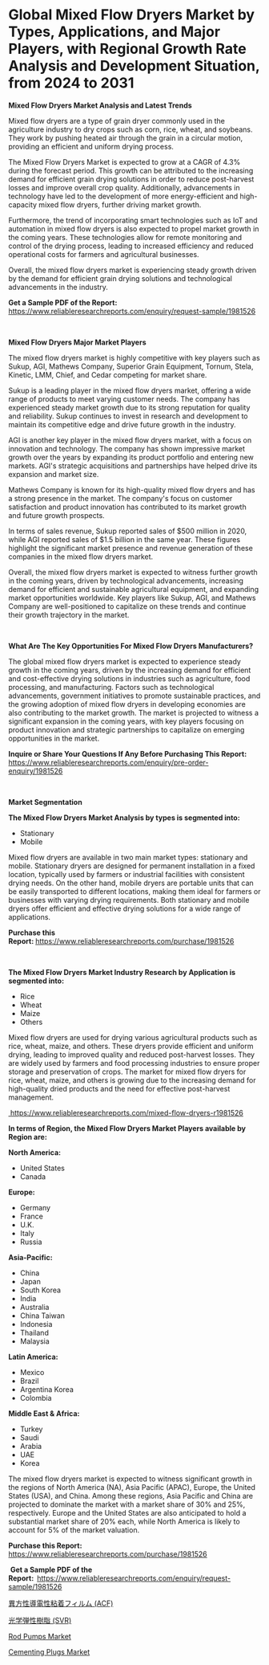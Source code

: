 <p><h1>Global Mixed Flow Dryers Market by Types, Applications, and Major Players, with Regional Growth Rate Analysis and Development Situation, from 2024 to 2031</h1></p><p><strong>Mixed Flow Dryers Market Analysis and Latest Trends</strong></p>
<p><p>Mixed flow dryers are a type of grain dryer commonly used in the agriculture industry to dry crops such as corn, rice, wheat, and soybeans. They work by pushing heated air through the grain in a circular motion, providing an efficient and uniform drying process.</p><p>The Mixed Flow Dryers Market is expected to grow at a CAGR of 4.3% during the forecast period. This growth can be attributed to the increasing demand for efficient grain drying solutions in order to reduce post-harvest losses and improve overall crop quality. Additionally, advancements in technology have led to the development of more energy-efficient and high-capacity mixed flow dryers, further driving market growth.</p><p>Furthermore, the trend of incorporating smart technologies such as IoT and automation in mixed flow dryers is also expected to propel market growth in the coming years. These technologies allow for remote monitoring and control of the drying process, leading to increased efficiency and reduced operational costs for farmers and agricultural businesses.</p><p>Overall, the mixed flow dryers market is experiencing steady growth driven by the demand for efficient grain drying solutions and technological advancements in the industry.</p></p>
<p><strong>Get a Sample PDF of the Report:&nbsp;</strong> <a href="https://www.reliableresearchreports.com/enquiry/request-sample/1981526">https://www.reliableresearchreports.com/enquiry/request-sample/1981526</a></p>
<p>&nbsp;</p>
<p><strong>Mixed Flow Dryers Major Market Players</strong></p>
<p><p>The mixed flow dryers market is highly competitive with key players such as Sukup, AGI, Mathews Company, Superior Grain Equipment, Tornum, Stela, Kinetic, LMM, Chief, and Cedar competing for market share. </p><p>Sukup is a leading player in the mixed flow dryers market, offering a wide range of products to meet varying customer needs. The company has experienced steady market growth due to its strong reputation for quality and reliability. Sukup continues to invest in research and development to maintain its competitive edge and drive future growth in the industry.</p><p>AGI is another key player in the mixed flow dryers market, with a focus on innovation and technology. The company has shown impressive market growth over the years by expanding its product portfolio and entering new markets. AGI's strategic acquisitions and partnerships have helped drive its expansion and market size.</p><p>Mathews Company is known for its high-quality mixed flow dryers and has a strong presence in the market. The company's focus on customer satisfaction and product innovation has contributed to its market growth and future growth prospects.</p><p>In terms of sales revenue, Sukup reported sales of $500 million in 2020, while AGI reported sales of $1.5 billion in the same year. These figures highlight the significant market presence and revenue generation of these companies in the mixed flow dryers market.</p><p>Overall, the mixed flow dryers market is expected to witness further growth in the coming years, driven by technological advancements, increasing demand for efficient and sustainable agricultural equipment, and expanding market opportunities worldwide. Key players like Sukup, AGI, and Mathews Company are well-positioned to capitalize on these trends and continue their growth trajectory in the market.</p></p>
<p>&nbsp;</p>
<p><strong>What Are The Key Opportunities For Mixed Flow Dryers Manufacturers?</strong></p>
<p><p>The global mixed flow dryers market is expected to experience steady growth in the coming years, driven by the increasing demand for efficient and cost-effective drying solutions in industries such as agriculture, food processing, and manufacturing. Factors such as technological advancements, government initiatives to promote sustainable practices, and the growing adoption of mixed flow dryers in developing economies are also contributing to the market growth. The market is projected to witness a significant expansion in the coming years, with key players focusing on product innovation and strategic partnerships to capitalize on emerging opportunities in the market.</p></p>
<p><strong>Inquire or Share Your Questions If Any Before Purchasing This Report:</strong> <a href="https://www.reliableresearchreports.com/enquiry/pre-order-enquiry/1981526">https://www.reliableresearchreports.com/enquiry/pre-order-enquiry/1981526</a></p>
<p>&nbsp;</p>
<p><strong>Market Segmentation</strong></p>
<p><strong>The Mixed Flow Dryers Market Analysis by types is segmented into:</strong></p>
<p><ul><li>Stationary</li><li>Mobile</li></ul></p>
<p><p>Mixed flow dryers are available in two main market types: stationary and mobile. Stationary dryers are designed for permanent installation in a fixed location, typically used by farmers or industrial facilities with consistent drying needs. On the other hand, mobile dryers are portable units that can be easily transported to different locations, making them ideal for farmers or businesses with varying drying requirements. Both stationary and mobile dryers offer efficient and effective drying solutions for a wide range of applications.</p></p>
<p><strong>Purchase this Report:&nbsp;</strong><a href="https://www.reliableresearchreports.com/purchase/1981526">https://www.reliableresearchreports.com/purchase/1981526</a></p>
<p>&nbsp;</p>
<p><strong>The Mixed Flow Dryers Market Industry Research by Application is segmented into:</strong></p>
<p><ul><li>Rice</li><li>Wheat</li><li>Maize</li><li>Others</li></ul></p>
<p><p>Mixed flow dryers are used for drying various agricultural products such as rice, wheat, maize, and others. These dryers provide efficient and uniform drying, leading to improved quality and reduced post-harvest losses. They are widely used by farmers and food processing industries to ensure proper storage and preservation of crops. The market for mixed flow dryers for rice, wheat, maize, and others is growing due to the increasing demand for high-quality dried products and the need for effective post-harvest management.</p></p>
<p><a href="https://www.reliableresearchreports.com/mixed-flow-dryers-r1981526">&nbsp;https://www.reliableresearchreports.com/mixed-flow-dryers-r1981526</a></p>
<p><strong>In terms of Region, the Mixed Flow Dryers Market Players available by Region are:</strong></p>
<p>
    <p> <strong> North America: </strong>
        <ul>
            <li>United States</li>
            <li>Canada</li>
        </ul>
        </p> 
    <p> <strong> Europe: </strong>
        <ul>
            <li>Germany</li>
            <li>France</li>
            <li>U.K.</li>
            <li>Italy</li>
            <li>Russia</li>
        </ul>
        </p> 
    <p> <strong> Asia-Pacific: </strong>
        <ul>
            <li>China</li>
            <li>Japan</li>
            <li>South Korea</li>
            <li>India</li>
            <li>Australia</li>
            <li>China Taiwan</li>
            <li>Indonesia</li>
            <li>Thailand</li>
            <li>Malaysia</li>
        </ul>
        </p> 
    <p> <strong> Latin America: </strong>
        <ul>
            <li>Mexico</li>
            <li>Brazil</li>
            <li>Argentina Korea</li>
            <li>Colombia</li>
        </ul>
        </p> 
    <p> <strong> Middle East & Africa: </strong>
        <ul>
            <li>Turkey</li>
            <li>Saudi</li>
            <li>Arabia</li>
            <li>UAE</li>
            <li>Korea</li>
        </ul>
    </p>
    </p>
<p><p>The mixed flow dryers market is expected to witness significant growth in the regions of North America (NA), Asia Pacific (APAC), Europe, the United States (USA), and China. Among these regions, Asia Pacific and China are projected to dominate the market with a market share of 30% and 25%, respectively. Europe and the United States are also anticipated to hold a substantial market share of 20% each, while North America is likely to account for 5% of the market valuation.</p></p>
<p><strong>Purchase this Report: </strong><a href="https://www.reliableresearchreports.com/purchase/1981526">https://www.reliableresearchreports.com/purchase/1981526</a></p>
<p>&nbsp;<strong>Get a Sample PDF of the Report:&nbsp;&nbsp;</strong><a href="https://www.reliableresearchreports.com/enquiry/request-sample/1981526">https://www.reliableresearchreports.com/enquiry/request-sample/1981526</a></p>
<p><strong></strong></p>
<p><p><a href="https://github.com/AbigaleHuel/Market-Research-Report-List-1/blob/main/6217057158424.md">異方性導電性粘着フィルム (ACF)</a></p><p><a href="https://github.com/AdellaPrice2023/Market-Research-Report-List-1/blob/main/2850379158423.md">光学弾性樹脂 (SVR)</a></p><p><a href="https://github.com/sajonf007/Market-Research-Report-List-1/blob/main/rod-pumps-market.md">Rod Pumps Market</a></p><p><a href="https://github.com/qdaxyrhp12/Market-Research-Report-List-1/blob/main/cementing-plugs-market.md">Cementing Plugs Market</a></p></p>